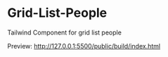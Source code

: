 # Grid-List-People
Tailwind Component for grid list people 

Preview:
http://127.0.0.1:5500/public/build/index.html

